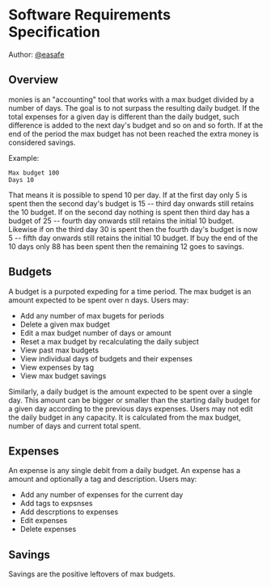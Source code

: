 # Software Requirements Specification

Author: [@easafe](https://github.com/easafe)

## Overview

monies is an "accounting" tool that works with a max budget divided by a number of days. The goal is to not surpass the resulting daily budget. If the total expenses for a given day is different than the daily budget, such difference is added to the next day's budget and so on and so forth. If at the end of the period the max budget has not been reached the extra money is considered savings. 

Example:

```
Max budget 100
Days 10
```

That means it is possible to spend 10 per day. If at the first day only 5 is spent then the second day's budget is 15 -- third day onwards still retains the 10 budget. If on the second day nothing is spent then third day has a budget of 25 -- fourth day onwards still retains the initial 10 budget. Likewise if on the third day 30 is spent then the fourth day's budget is now 5 -- fifth day onwards still retains the initial 10 budget. If buy the end of the 10 days only 88 has been spent then the remaining 12 goes to savings.

## Budgets

A budget is a purpoted expeding for a time period. The max budget is an amount expected to be spent over n days. Users may:

* Add any number of max bugets for periods
* Delete a given max budget
* Edit a max budget number of days or amount
* Reset a max budget by recalculating the daily subject
* View past max budgets
* View individual days of budgets and their expenses
* View expenses by tag
* View max budget savings

Similarly, a daily budget is the amount expected to be spent over a single day. This amount can be bigger or smaller than the starting daily budget for a given day according to the previous days expenses. Users may not edit the daily budget in any capacity. It is calculated from the max budget, number of days and current total spent. 

## Expenses

An expense is any single debit from a daily budget. An expense has a amount and optionally a tag and description. Users may:

* Add any number of expenses for the current day
* Add tags to expsnses
* Add descrptions to expenses
* Edit expenses
* Delete expenses

## Savings

Savings are the positive leftovers of max budgets.



